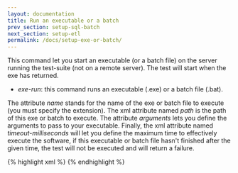 ```yaml
---
layout: documentation
title: Run an executable or a batch
prev_section: setup-sql-batch
next_section: setup-etl
permalink: /docs/setup-exe-or-batch/
---
```

This command let you start an executable (or a batch file) on the server running the test-suite (not on a remote server). The test will start when the exe has returned.

* *exe-run*: this command runs an executable (.exe) or a batch file (.bat).

The attribute *name* stands for the name of the exe or batch file to execute (you must specify the extension). The xml attribute named *path* is the path of this exe or batch to execute. The attribute *arguments* lets you define the arguments to pass to your executable. Finally, the xml attribute named *timeout-milliseconds* will let you define the maximum time to effectively execute the software, if this executable or batch file hasn't finished after the given time, the test will not be executed and will return a failure.

{% highlight xml %}
<setup>
  <exe-run
    name="MySoft.exe"
    path="C:\Program Files\Tools"
    arguments="-f -t -e"
    timeout-milliseconds="1000"
  />
</setup>
{% endhighlight %}
